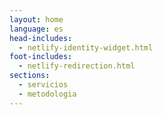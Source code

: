 ```yaml
---
layout: home
language: es
head-includes:
  - netlify-identity-widget.html
foot-includes:
  - netlify-redirection.html
sections:
  - servicios
  - metodologia
---
```

